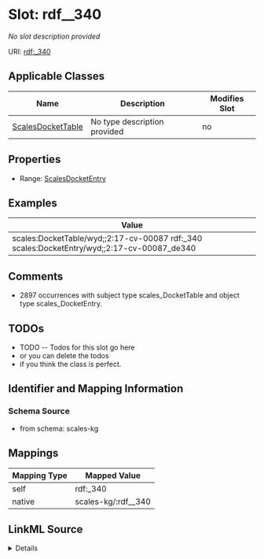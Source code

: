 

# Slot: rdf__340


_No slot description provided_





URI: [rdf:_340](http://www.w3.org/1999/02/22-rdf-syntax-ns#_340)



<!-- no inheritance hierarchy -->





## Applicable Classes

| Name | Description | Modifies Slot |
| --- | --- | --- |
| [ScalesDocketTable](../classes/ScalesDocketTable.md) | No type description provided |  no  |







## Properties

* Range: [ScalesDocketEntry](../classes/ScalesDocketEntry.md)






## Examples

| Value |
| --- |
| scales:DocketTable/wyd;;2:17-cv-00087 rdf:_340 scales:DocketEntry/wyd;;2:17-cv-00087_de340 |

## Comments

* 2897 occurrences with subject type scales_DocketTable and object type scales_DocketEntry.

## TODOs

* TODO -- Todos for this slot go here
* or you can delete the todos
* if you think the class is perfect.

## Identifier and Mapping Information







### Schema Source


* from schema: scales-kg




## Mappings

| Mapping Type | Mapped Value |
| ---  | ---  |
| self | rdf:_340 |
| native | scales-kg/:rdf__340 |




## LinkML Source

<details>
```yaml
name: rdf__340
description: No slot description provided
todos:
- TODO -- Todos for this slot go here
- or you can delete the todos
- if you think the class is perfect.
comments:
- 2897 occurrences with subject type scales_DocketTable and object type scales_DocketEntry.
examples:
- value: scales:DocketTable/wyd;;2:17-cv-00087 rdf:_340 scales:DocketEntry/wyd;;2:17-cv-00087_de340
from_schema: scales-kg
rank: 1000
slot_uri: rdf:_340
alias: rdf__340
domain_of:
- scales_DocketTable
range: scales_DocketEntry

```
</details>